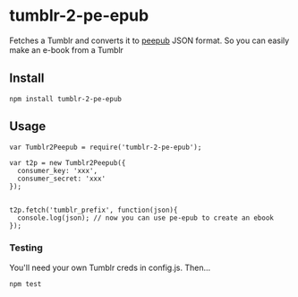 # tumblr-2-pe-epub

Fetches a Tumblr and converts it to [peepub](https://github.com/peoples-e/pe-epub) JSON format.  So you can easily make an e-book from a Tumblr

## Install	
	npm install tumblr-2-pe-epub
	
## Usage
	var Tumblr2Peepub = require('tumblr-2-pe-epub');

	var t2p = new Tumblr2Peepub({
	  consumer_key: 'xxx',
	  consumer_secret: 'xxx'
	});


	t2p.fetch('tumblr_prefix', function(json){
	  console.log(json); // now you can use pe-epub to create an ebook
	});




### Testing

You'll need your own Tumblr creds in config.js. Then...

	npm test
